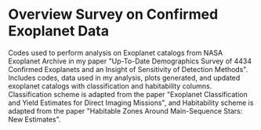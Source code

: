 # Overview Survey on Confirmed Exoplanet Data 
Codes used to perform analysis on Exoplanet catalogs from NASA Exoplanet Archive in my paper "Up-To-Date Demographics Survey of 4434 Confirmed Exoplanets and an Insight of Sensitivity of Detection Methods". Includes codes, data used in my analysis, plots generated, and updated exoplanet catalogs with classification and habitability columns. Classification scheme is adapted from the paper "Exoplanet Classification and Yield Estimates for Direct Imaging Missions", and Habitability scheme is adapted from the paper "Habitable Zones Around Main-Sequence Stars: New Estimates".
